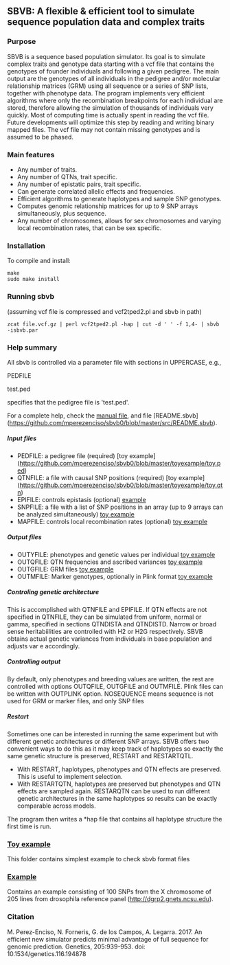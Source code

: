 ## SBVB: A flexible & efficient tool to simulate sequence population data and complex traits

### Purpose
SBVB is a sequence based population simulator. Its goal is to simulate complex traits and genotype data starting with a vcf file that contains the genotypes of founder individuals and following a given pedigree. The main output are the genotypes of all individuals in the pedigree and/or molecular relationship matrices (GRM) using all sequence or a series of SNP lists, together with phenotype data. The program implements very efficient algorithms where only the recombination breakpoints for each individual are stored, therefore allowing the simulation of thousands of individuals very quickly. Most of computing time is actually spent in reading the vcf file. Future developments will optimize this step by reading and writing binary mapped files. The vcf file may not contain missing genotypes and is assumed to be phased.

### Main features
- Any number of traits.
- Any number of QTNs, trait specific.
- Any number of epistatic pairs, trait specific.
- Can generate correlated allelic effects and frequencies.
- Efficient algorithms to generate haplotypes and sample SNP genotypes.
- Computes genomic relationship matrices for up to 9 SNP arrays simultaneously, plus sequence.
- Any number of chromosomes, allows for sex chromosomes and varying local recombination rates, that can be sex specific.

### Installation
To compile and install:
```
make
sudo make install
```

### Running sbvb
(assuming vcf file is compressed and vcf2tped2.pl and sbvb in path)
```
zcat file.vcf.gz | perl vcf2tped2.pl -hap | cut -d ' ' -f 1,4- | sbvb -isbvb.par
```
### Help summary
All sbvb is controlled via a parameter file with sections in UPPERCASE, e.g.,

PEDFILE

test.ped

specifies that the pedigree file is 'test.ped'. 

For a complete help, check the [manual file](https://github.com/mperezenciso/sbvb0/blob/master/SBVB_manual.pdf), and file [README.sbvb] (https://github.com/mperezenciso/sbvb0/blob/master/src/README.sbvb). 

##### Input files
- PEDFILE: a pedigree file (required) [toy example] (https://github.com/mperezenciso/sbvb0/blob/master/toyexample/toy.ped)
- QTNFILE: a file with causal SNP positions (required) [toy example] (https://github.com/mperezenciso/sbvb0/blob/master/toyexample/toy.qtn)
- EPIFILE: controls epistasis (optional) [example](https://github.com/mperezenciso/sbvb0/blob/master/example/test.epi)
- SNPFILE: a file with a list of SNP positions in an array (up to 9 arrays can be analyzed simultaneously) [toy example](https://github.com/mperezenciso/sbvb0/blob/master/toyexample/toy.chip)
- MAPFILE: controls local recombination rates (optional) [toy example](https://github.com/mperezenciso/sbvb0/blob/master/toyexample/toy.map)

##### Output files
- OUTYFILE: phenotypes and genetic values per individual [toy example](https://github.com/mperezenciso/sbvb0/blob/master/toyexample/toy.outy)
- OUTQFILE: QTN frequencies and ascribed variances [toy example](https://github.com/mperezenciso/sbvb0/blob/master/toyexample/toy.outq)
- OUTGFILE: GRM files [toy example](https://github.com/mperezenciso/sbvb0/blob/master/toyexample/toy.grm.1)
- OUTMFILE: Marker genotypes, optionally in Plink format [toy example](https://github.com/mperezenciso/sbvb0/blob/master/toyexample/toy.outm.0)

##### Controling genetic architecture
This is accomplished with QTNFILE and EPIFILE. If QTN effects are not specified in QTNFILE, they can be simulated from uniform, normal or gamma, specified in sections QTNDISTA and QTNDISTD. Narrow or broad sense heritabiilities are controlled with H2 or H2G respectively. SBVB obtains actual genetic variances from individuals in base population and adjusts var e accordingly.

##### Controlling output
By default, only phenotypes and breeding values are written, the rest are controlled with options OUTQFILE, OUTGFILE and OUTMFILE.
Plink files can  be written with OUTPLINK option. 
NOSEQUENCE means sequence is not used for GRM or marker files, and only SNP files 

##### Restart
Sometimes one can be interested in running the same experiment but with different genetic architectures or different SNP arrays. SBVB offers two convenient ways to do this as it may keep track of haplotypes so exactly the same genetic structure is preserved, RESTART and RESTARTQTL. 

- With RESTART, haplotypes, phenotypes and QTN effects are preserved. This is useful to implement selection.
- With RESTARTQTN, haplotypes are preserved but phenotypes and QTN effects are sampled again. RESTARQTN can be used to run different genetic architectures in the same haplotypes so results can be exactly comparable across models.

The program then writes a *hap file that contains all haplotype structure the first time is run.

### [Toy example](https://github.com/mperezenciso/sbvb0/tree/master/toyexample)
This folder contains simplest example to check sbvb format files

### [Example](https://github.com/mperezenciso/sbvb0/tree/master/example)
Contains an example consisting of 100 SNPs from the X chromosome of 205 lines from drosophila reference panel (http://dgrp2.gnets.ncsu.edu). 

### Citation
M. Perez-Enciso, N. Forneris, G. de los Campos, A. Legarra. 2017. An efficient new simulator predicts minimal advantage of full sequence for genomic prediction. Genetics, 205:939-953. doi: 10.1534/genetics.116.194878
